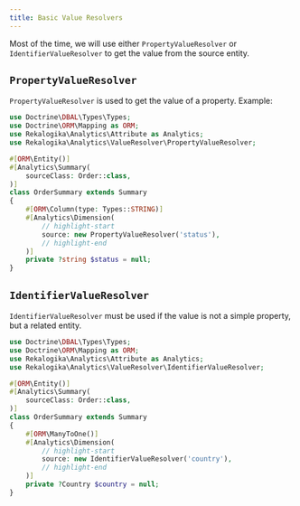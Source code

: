 ```yaml
---
title: Basic Value Resolvers
---
```


Most of the time, we will use either `PropertyValueResolver` or
`IdentifierValueResolver` to get the value from the source entity.

## `PropertyValueResolver`

`PropertyValueResolver` is used to get the value of a property. Example:

```php
use Doctrine\DBAL\Types\Types;
use Doctrine\ORM\Mapping as ORM;
use Rekalogika\Analytics\Attribute as Analytics;
use Rekalogika\Analytics\ValueResolver\PropertyValueResolver;

#[ORM\Entity()]
#[Analytics\Summary(
    sourceClass: Order::class,
)]
class OrderSummary extends Summary
{
    #[ORM\Column(type: Types::STRING)]
    #[Analytics\Dimension(
        // highlight-start
        source: new PropertyValueResolver('status'),
        // highlight-end
    )]
    private ?string $status = null;
}
```

## `IdentifierValueResolver`

`IdentifierValueResolver` must be used if the value is not a simple property, but a
related entity.

```php
use Doctrine\DBAL\Types\Types;
use Doctrine\ORM\Mapping as ORM;
use Rekalogika\Analytics\Attribute as Analytics;
use Rekalogika\Analytics\ValueResolver\IdentifierValueResolver;

#[ORM\Entity()]
#[Analytics\Summary(
    sourceClass: Order::class,
)]
class OrderSummary extends Summary
{
    #[ORM\ManyToOne()]
    #[Analytics\Dimension(
        // highlight-start
        source: new IdentifierValueResolver('country'),
        // highlight-end
    )]
    private ?Country $country = null;
}
```
